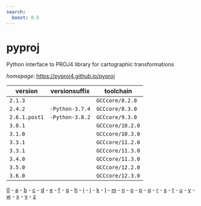```yaml
---
search:
  boost: 0.5
---
```

# pyproj

Python interface to PROJ4 library for cartographic transformations

*homepage*: <https://pyproj4.github.io/pyproj>

version | versionsuffix | toolchain
--------|---------------|----------
``2.1.3`` |  | ``GCCcore/8.2.0``
``2.4.2`` | ``-Python-3.7.4`` | ``GCCcore/8.3.0``
``2.6.1.post1`` | ``-Python-3.8.2`` | ``GCCcore/9.3.0``
``3.0.1`` |  | ``GCCcore/10.2.0``
``3.1.0`` |  | ``GCCcore/10.3.0``
``3.3.1`` |  | ``GCCcore/11.2.0``
``3.3.1`` |  | ``GCCcore/11.3.0``
``3.4.0`` |  | ``GCCcore/11.3.0``
``3.5.0`` |  | ``GCCcore/12.2.0``
``3.6.0`` |  | ``GCCcore/12.3.0``

[0](../0/index.md) - [a](../a/index.md) - [b](../b/index.md) - [c](../c/index.md) - [d](../d/index.md) - [e](../e/index.md) - [f](../f/index.md) - [g](../g/index.md) - [h](../h/index.md) - [i](../i/index.md) - [j](../j/index.md) - [k](../k/index.md) - [l](../l/index.md) - [m](../m/index.md) - [n](../n/index.md) - [o](../o/index.md) - [p](../p/index.md) - [q](../q/index.md) - [r](../r/index.md) - [s](../s/index.md) - [t](../t/index.md) - [u](../u/index.md) - [v](../v/index.md) - [w](../w/index.md) - [x](../x/index.md) - [y](../y/index.md) - [z](../z/index.md)


